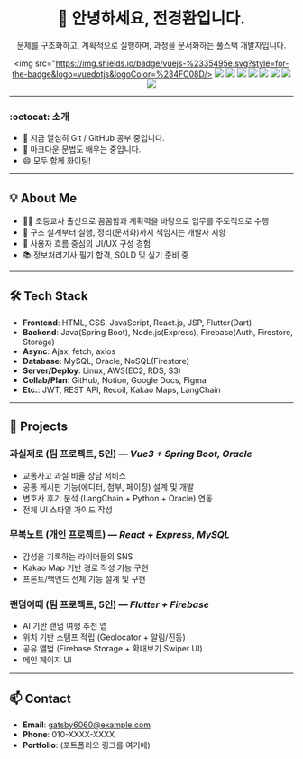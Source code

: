 <!-- 헤더 영역 -->
<div align="center">

# 👋 안녕하세요, 전경환입니다.

문제를 구조화하고, 계획적으로 실행하며, 과정을 문서화하는 풀스택 개발자입니다.

<!-- 뱃지 
<!--<img src="https://img.shields.io/badge/React-61DAFB?logo=react&logoColor=000" />-->
<img src="https://img.shields.io/badge/vuejs-%2335495e.svg?style=for-the-badge&logo=vuedotjs&logoColor=%234FC08D/>
<img src="https://img.shields.io/badge/Node.js-339933?logo=node.js&logoColor=fff" />
<img src="https://img.shields.io/badge/Spring%20Boot-6DB33F?logo=springboot&logoColor=fff" />
<img src="https://img.shields.io/badge/MySQL-4479A1?logo=mysql&logoColor=fff" />
<img src="https://img.shields.io/badge/Oracle-F80000?logo=oracle&logoColor=fff" />
<img src="https://img.shields.io/badge/AWS%20EC2-FF9900?logo=amazonaws&logoColor=fff" />
<img src="https://img.shields.io/badge/Firebase-FFCA28?logo=firebase&logoColor=000" />
<img src="https://img.shields.io/badge/Figma-F24E1E?logo=figma&logoColor=fff" />
<img src="https://img.shields.io/badge/GitHub-181717?logo=github&logoColor=fff" />

</div>

---

### :octocat: 소개
- 🔭 지금 열심히 Git / GitHub 공부 중입니다.  
- 🤔 마크다운 문법도 배우는 중입니다.  
- 😄 모두 함께 화이팅!

---

## 💡 About Me
- 🧑‍🏫 초등교사 출신으로 꼼꼼함과 계획력을 바탕으로 업무를 주도적으로 수행  
- 🧩 구조 설계부터 실행, 정리(문서화)까지 책임지는 개발자 지향  
- 🧠 사용자 흐름 중심의 UI/UX 구성 경험  
- 📚 정보처리기사 필기 합격, SQLD 및 실기 준비 중  

---

## 🛠 Tech Stack
- **Frontend**: HTML, CSS, JavaScript, React.js, JSP, Flutter(Dart)  
- **Backend**: Java(Spring Boot), Node.js(Express), Firebase(Auth, Firestore, Storage)  
- **Async**: Ajax, fetch, axios  
- **Database**: MySQL, Oracle, NoSQL(Firestore)  
- **Server/Deploy**: Linux, AWS(EC2, RDS, S3)  
- **Collab/Plan**: GitHub, Notion, Google Docs, Figma  
- **Etc.**: JWT, REST API, Recoil, Kakao Maps, LangChain  

---

## 📌 Projects

### 과실제로 (팀 프로젝트, 5인) — *Vue3 + Spring Boot, Oracle*
- 교통사고 과실 비율 상담 서비스
- 공통 게시판 기능(에디터, 첨부, 페이징) 설계 및 개발
- 변호사 후기 분석 (LangChain + Python + Oracle) 연동
- 전체 UI 스타일 가이드 작성

### 무복노트 (개인 프로젝트) — *React + Express, MySQL*
- 감성을 기록하는 라이더들의 SNS
- Kakao Map 기반 경로 작성 기능 구현
- 프론트/백엔드 전체 기능 설계 및 구현

### 랜덤어때 (팀 프로젝트, 5인) — *Flutter + Firebase*
- AI 기반 랜덤 여행 추천 앱
- 위치 기반 스탬프 적립 (Geolocator + 알림/진동)
- 공유 앨범 (Firebase Storage + 확대보기 Swiper UI)
- 메인 페이지 UI

---

## 📫 Contact
- **Email**: gatsby6060@example.com  
- **Phone**: 010-XXXX-XXXX  
- **Portfolio**: (포트폴리오 링크를 여기에)


